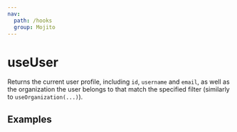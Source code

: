 ```yaml
---
nav:
  path: /hooks
  group: Mojito
---
```


# useUser

Returns the current user profile, including `id`, `username` and `email`, as well as the organization the user
belongs to that match the specified filter (similarly to `useOrganization(...)`).

## Examples

<code src="./demo/demo1.tsx" />
